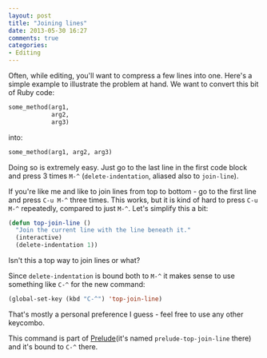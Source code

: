 ```yaml
---
layout: post
title: "Joining lines"
date: 2013-05-30 16:27
comments: true
categories:
- Editing
---
```


Often, while editing, you'll want to compress a few lines into
one. Here's a simple example to illustrate the problem at hand. We
want to convert this bit of Ruby code:

``` ruby
some_method(arg1,
            arg2,
            arg3)
```

into:

``` ruby
some_method(arg1, arg2, arg3)
```

Doing so is extremely easy. Just go to the last line in the first code
block and press 3 times `M-^` (`delete-indentation`, aliased
also to `join-line`).

If you're like me and like to join lines from top to bottom - go to
the first line and press `C-u M-^` three times. This works, but it is
kind of hard to press `C-u M-^` repeatedly, compared to just
`M-^`. Let's simplify this a bit:

``` cl
(defun top-join-line ()
  "Join the current line with the line beneath it."
  (interactive)
  (delete-indentation 1))
```

Isn't this a top way to join lines or what?

Since `delete-indentation` is bound both to `M-^` it makes
sense to use something like `C-^` for the new command:

``` cl
(global-set-key (kbd "C-^") 'top-join-line)
```

That's mostly a personal preference I guess - feel free to use any other keycombo.

This command is part of
[Prelude](https://github.com/bbatsov/prelude)(it's named
`prelude-top-join-line` there) and it's bound to `C-^` there.
